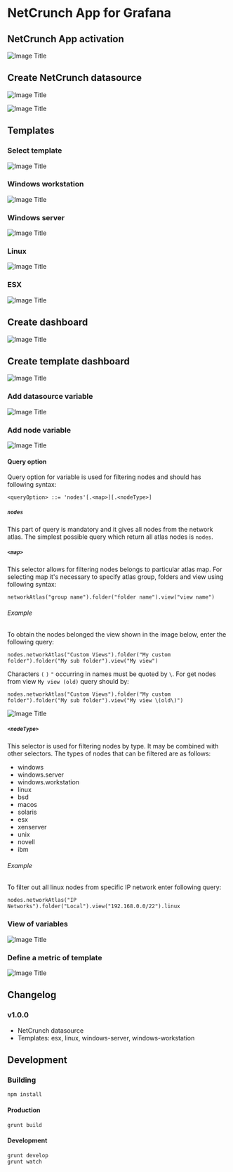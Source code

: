 # NetCrunch App for Grafana

## NetCrunch App activation
![Image Title](https://raw.githubusercontent.com/adremsoft/grafana-netcrunch-plugin/master/doc/movies/activate-netcrunch-plugin.gif)

## Create NetCrunch datasource
![Image Title](https://raw.githubusercontent.com/adremsoft/grafana-netcrunch-plugin/master/doc/movies/create-datasource.gif)

![Image Title](https://raw.githubusercontent.com/adremsoft/grafana-netcrunch-plugin/master/doc/images/datasource-list.jpg)

## Templates

### Select template
![Image Title](https://raw.githubusercontent.com/adremsoft/grafana-netcrunch-plugin/master/doc/movies/select-template.gif)

### Windows workstation
![Image Title](https://raw.githubusercontent.com/adremsoft/grafana-netcrunch-plugin/master/doc/images/windows-workstation-template.jpg)

### Windows server
![Image Title](https://raw.githubusercontent.com/adremsoft/grafana-netcrunch-plugin/master/doc/images/windows-server-template.jpg)

### Linux
![Image Title](https://raw.githubusercontent.com/adremsoft/grafana-netcrunch-plugin/master/doc/images/linux-template.jpg)

### ESX
![Image Title](https://raw.githubusercontent.com/adremsoft/grafana-netcrunch-plugin/master/doc/images/esx-template.jpg)

## Create dashboard
![Image Title](https://raw.githubusercontent.com/adremsoft/grafana-netcrunch-plugin/master/doc/movies/create-dashboard.gif)

## Create template dashboard

![Image Title](https://raw.githubusercontent.com/adremsoft/grafana-netcrunch-plugin/master/doc/images/create-template-1.png)

### Add datasource variable

![Image Title](https://raw.githubusercontent.com/adremsoft/grafana-netcrunch-plugin/master/doc/images/create-template-2.png)

### Add node variable

![Image Title](https://raw.githubusercontent.com/adremsoft/grafana-netcrunch-plugin/master/doc/images/create-template-3.png)

#### Query option

Query option for variable is used for filtering nodes and should has following syntax:

`<queryOption> ::= 'nodes'[.<map>][.<nodeType>]`

##### `nodes` 

This part of query is mandatory and it gives all nodes from the network atlas.
The simplest possible query which return all atlas nodes is `nodes`. 

##### `<map>`

This selector allows for filtering nodes belongs to particular atlas map.
For selecting map it's necessary to specify atlas group, folders and
view using following syntax:

`networkAtlas("group name").folder("folder name").view("view name")`

###### Example

To obtain the nodes belonged the view shown in the image below, enter the following query:

`nodes.networkAtlas("Custom Views").folder("My custom folder").folder("My sub folder").view("My view")`

Characters `(` `)` `"` occurring in names must be quoted by `\`. For get nodes from view `My view (old)`
query should by:

`nodes.networkAtlas("Custom Views").folder("My custom folder").folder("My sub folder").view("My view \(old\)")`

![Image Title](https://raw.githubusercontent.com/adremsoft/grafana-netcrunch-plugin/development/doc/images/template-query-view.jpg)

##### `<nodeType>`

This selector is used for filtering nodes by type. It may be combined with other selectors. 
The types of nodes that can be filtered are as follows:

* windows
* windows.server
* windows.workstation
* linux
* bsd
* macos
* solaris
* esx
* xenserver
* unix
* novell
* ibm

###### Example

To filter out all linux nodes from specific IP network enter following query:

`nodes.networkAtlas("IP Networks").folder("Local").view("192.168.0.0/22").linux`

### View of variables

![Image Title](https://raw.githubusercontent.com/adremsoft/grafana-netcrunch-plugin/master/doc/images/create-template-4.png)

### Define a metric of template

![Image Title](https://raw.githubusercontent.com/adremsoft/grafana-netcrunch-plugin/master/doc/images/create-template-5.png)

## Changelog

### v1.0.0
- NetCrunch datasource
- Templates: esx, linux, windows-server, windows-workstation

## Development

### Building
```
npm install
```

#### Production
```
grunt build
```

#### Development
```
grunt develop
grunt watch
```
